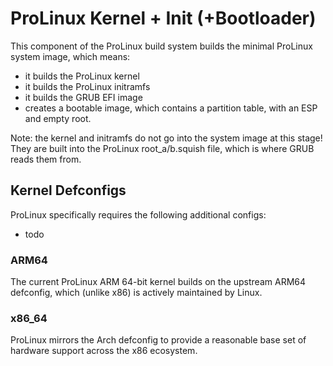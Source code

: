 # ProLinux Kernel + Init (+Bootloader)
This component of the ProLinux build system builds the minimal ProLinux system image, which means:
- it builds the ProLinux kernel
- it builds the ProLinux initramfs
- it builds the GRUB EFI image
- creates a bootable image, which contains a partition table, with an ESP and empty root.

Note: the kernel and initramfs do not go into the system image at this stage! They are built into the ProLinux root_a/b.squish file, which is where GRUB reads them from.

## Kernel Defconfigs
ProLinux specifically requires the following additional configs:
- todo
### ARM64
The current ProLinux ARM 64-bit kernel builds on the upstream ARM64 defconfig, which (unlike x86) is actively maintained by Linux.

### x86_64
ProLinux mirrors the Arch defconfig to provide a reasonable base set of hardware support across the x86 ecosystem.